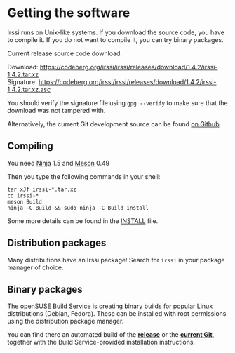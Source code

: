 # Getting the software

Irssi runs on Unix-like systems. If you download the source code, you have to compile it. If you do not want to compile it, you can try binary packages.

Current release source code download:

Download: https://codeberg.org/irssi/irssi/releases/download/1.4.2/irssi-1.4.2.tar.xz  
Signature: https://codeberg.org/irssi/irssi/releases/download/1.4.2/irssi-1.4.2.tar.xz.asc

You should verify the signature file using `gpg --verify` to make sure that the download was not tampered with.

Alternatively, the current Git development source can be found [on Github](https://github.com/irssi/irssi).

## Compiling

You need [Ninja](https://ninja-build.org/) 1.5 and [Meson](https://mesonbuild.com/) 0.49

Then you type the following commands in your shell:

```shell
tar xJf irssi-*.tar.xz
cd irssi-*
meson Build
ninja -C Build && sudo ninja -C Build install
```

Some more details can be found in the [INSTALL](https://github.com/irssi/irssi/blob/master/INSTALL) file.

## Distribution packages

Many distributions have an Irssi package! Search for `irssi` in your package manager of choice.

## Binary packages

The [openSUSE Build Service](https://build.opensuse.org/) is creating binary builds for popular Linux distributions (Debian, Fedora). These can be installed with root permissions using the distribution package manager.

You can find there an automated build of the **[release](https://software.opensuse.org/download.html?project=home:ailin_nemui:irssi-an&package=irssi-an)** or the **[current Git](https://software.opensuse.org/download.html?project=home:ailin_nemui:irssi-git-an&package=irssi-git-an)**, together with the Build Service-provided installation instructions.
